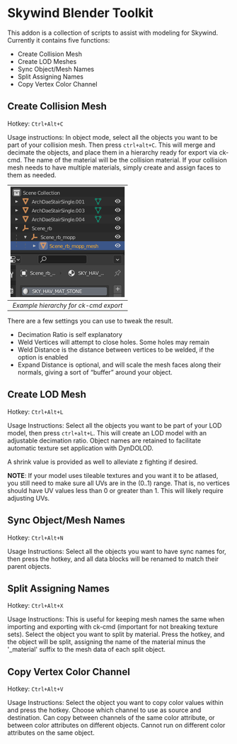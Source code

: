 # Skywind Blender Toolkit

This addon is a collection of scripts to assist with modeling for Skywind. Currently it contains five functions:
- Create Collision Mesh
- Create LOD Meshes
- Sync Object/Mesh Names
- Split Assigning Names
- Copy Vertex Color Channel

## Create Collision Mesh

Hotkey: `Ctrl+Alt+C`

Usage instructions:
In object mode, select all the objects you want to be part of your collision mesh. Then press `ctrl+alt+C`. This will merge and decimate the objects, and place them in a hierarchy ready for export via ck-cmd. The name of the material will be the collision material. If your collision mesh needs to have multiple materials, simply create and assign faces to them as needed.

| ![ckcmdexample.png](doc/images/ckcmdexample.png) | 
|:--:| 
| *Example hierarchy for ck-cmd export* |

There are a few settings you can use to tweak the result.
- Decimation Ratio is self explanatory
- Weld Vertices will attempt to close holes. Some holes may remain
- Weld Distance is the distance between vertices to be welded, if the option is enabled
- Expand Distance is optional, and will scale the mesh faces along their normals, giving a sort of “buffer” around your object.

## Create LOD Mesh

Hotkey: `Ctrl+Alt+L`

Usage Instructions:
Select all the objects you want to be part of your LOD model, then press `ctrl+alt+L`. This will create an LOD model with an adjustable decimation ratio. Object names are retained to facilitate automatic texture set application with DynDOLOD.

A shrink value is provided as well to alleviate z fighting if desired.

**NOTE**: If your model uses tileable textures and you want it to be atlased, you still need to make sure all UVs are in the (0..1) range. That is, no vertices should have UV values less than 0 or greater than 1. This will likely require adjusting UVs.

## Sync Object/Mesh Names

Hotkey: `Ctrl+Alt+N`

Usage Instructions:
Select all the objects you want to have sync names for, then press the hotkey, and all data blocks will be renamed to match their parent objects.

## Split Assigning Names

Hotkey: `Ctrl+Alt+X`

Usage Instructions:
This is useful for keeping mesh names the same when importing and exporting with ck-cmd (important for not breaking texture sets). Select the object you want to split by material. Press the hotkey, and the object will be split, assigning the name of the material minus the '_material' suffix to the mesh data of each split object.

## Copy Vertex Color Channel

Hotkey: `Ctrl+Alt+V`

Usage Instructions:
Select the object you want to copy color values within and press the hotkey. Choose which channel to use as source and destination. Can copy between channels of the same color attribute, or between color attributes on different objects. Cannot run on different color attributes on the same object.
